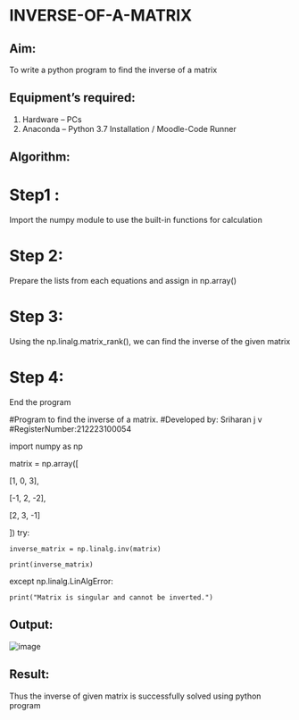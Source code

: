 # INVERSE-OF-A-MATRIX
## Aim:
To write a python program to find the inverse of a matrix
## Equipment’s required:
1. 	Hardware – PCs
2. 	Anaconda – Python 3.7 Installation / Moodle-Code Runner
## Algorithm:
# Step1 :
Import the numpy module to use the built-in functions for calculation
# Step 2:
Prepare the lists from each equations and assign in np.array()
# Step 3:
Using the np.linalg.matrix_rank(), we can find the inverse of the given matrix
# Step 4:
End the program

#Program to find the inverse of a matrix.
#Developed by: Sriharan j v
#RegisterNumber:212223100054

import numpy as np  

matrix = np.array([ 

[1, 0, 3],

[-1, 2, -2],

[2, 3, -1]

])
try:

    inverse_matrix = np.linalg.inv(matrix)
    
    print(inverse_matrix)
    
except np.linalg.LinAlgError:

    print("Matrix is singular and cannot be inverted.")


## Output:

 ![image](https://github.com/sriharan23000516/INVERSE-OF-A-MATRIX/assets/139841769/0391c8c9-81c1-43f4-92e9-9ea2a9050072)

## Result:
Thus the inverse of given matrix is successfully solved using python program
